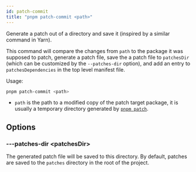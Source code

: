 ```yaml
---
id: patch-commit
title: "pnpm patch-commit <path>"
---
```


Generate a patch out of a directory and save it (inspired by a similar command in Yarn).

This command will compare the changes from `path` to the package it was supposed to patch, generate a patch file, save the a patch file to `patchesDir` (which can be customized by the `--patches-dir` option), and add an entry to `patchesDependencies` in the top level manifest file.

Usage:

```sh
pnpm patch-commit <path>
```

- `path` is the path to a modified copy of the patch target package, it is usually a temporary directory generated by [`pnpm patch`](./patch).

## Options

### ---patches-dir \<patchesDir>

The generated patch file will be saved to this directory. By default, patches are saved to the `patches` directory in the root of the project.
